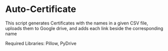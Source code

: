# Auto-Certificate

This script generates Certificates with the names in a given CSV file, uploads them to Google drive, and adds each link beside the corresponding name

Required Libraries: Pillow, PyDrive
